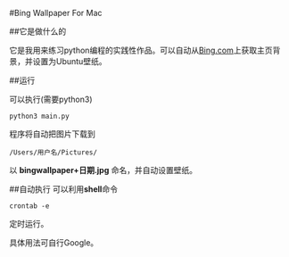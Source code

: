 #Bing Wallpaper For Mac



##它是做什么的

它是我用来练习python编程的实践性作品。可以自动从[Bing.com](http://bing.com/)上获取主页背景，并设置为Ubuntu壁纸。

##运行

可以执行(需要python3)

```
python3 main.py
```

程序将自动把图片下载到

```
/Users/用户名/Pictures/
```
以 **bingwallpaper+日期.jpg** 命名，并自动设置壁纸。

##自动执行
可以利用**shell**命令

```
crontab -e
```
定时运行。

具体用法可自行Google。
